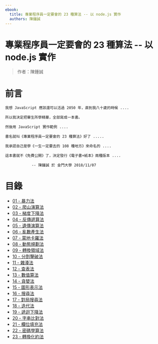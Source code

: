```yaml
---
ebook:
  title: 專業程序員一定要會的 23 種算法 -- 以 node.js 實作
  authors: 陳鍾誠
---
```


# 專業程序員一定要會的 23 種算法 -- 以 node.js 實作

> 作者：陳鍾誠

# 前言

```
我想 JavaScript 應該還可以活過 2050 年，直到我八十歲的時候 ....

所以我決定把畢生所學精華，全部寫成一本書。

然後用 JavaScript 實作範例 ....

書名就叫《專業程序員一定要會的 23 種算法》好了 .....

我承認自己是學《一生一定要去的 108 種地方》來命名的 ....

這本書就不《免費公開》了，決定發行《電子書+紙本》兩種版本 ....

            -- 陳鍾誠 於 金門大學 2018/11/07
```

# 目錄

* [01 - 暴力法](01-bruteForce.md)
* [02 - 爬山演算法](02-hillClimbing.md)
* [03 - 梯度下降法](03-gradientDescendent.md)
* [04 - 反傳遞算法](04-backPropagation.md)
* [05 - 遺傳演算法](05-geneticAlgorithm.md)
* [06 - 亂數產生法](06-random.md)
* [07 - 蒙地卡羅法](07-monteCarlo.md)
* [08 - 動態規劃法](08-dynamicProgramming.md)
* [09 - 轉換領域法](09-transformDomain.md)
* [10 - 分割擊破法](10-divideConquer.md)
* [11 - 雜湊法](11-hashing.md)
* [12 - 查表法](12-tableLookup.md)
* [13 - 數值算法](13-numerical.md)
* [14 - 貪婪法](14-greedy.md)
* [15 - 圖形表示法](15-graph.md)
* [16 - 搜尋法](16-search.md)
* [17 - 對局搜尋法](17-gameSearch.md)
* [18 - 迭代法](18-iterative.md)
* [19 - 遞迴下降法](19-recursiveDescendent.md)
* [20 - 字串比對法](20-stringMatching.md)
* [21 - 欄位填充法](21-slotFilling.md)
* [22 - 密碼學算法](22-cryptography.md)
* [23 - 轉換化約法](23-reduction.md)
